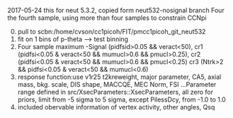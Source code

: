 2017-05-24
this for neut 5.3.2, copied form neut532-nosignal branch
Four the fourth sample, using more than four samples to constrain CCNpi

0. pull to scbn:/home/cvson/cc1picoh/FIT/pmcc1picoh_git_neut532
1. fit on 1 bins of p-theta --> test binning
2. Four sample maximum -Signal (pidfsid>0.05 && veract<50), cr1 (pidfsi<0.05 & veract<50  && mumucl>0.6 && pmucl>0.25), cr2 (pidfsi<0.05 & veract<50 && mumucl>0.6 && pmucl<0.25) cr3 (Ntrk>2 && pidfsi<0.05 & veract<50 && mumucl<0.6)
3. response function:use v1r25 t2kreweight, major parameter, CA5, axial mass, bkg. scale, DIS shape, MACCQE, MEC Norm, FSI
...Parameter range defined in src/XsecParameters::XsecParameters, all zero for priors, limit from -5 sigma to 5 sigma, except PilessDcy, from -1.0 to 1.0
4. included obervable information of vertex activity, other angles, Qsq
